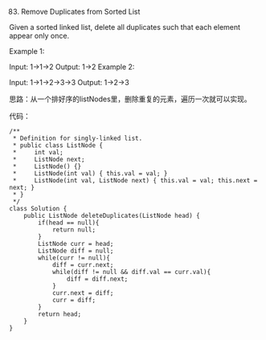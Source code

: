 83. Remove Duplicates from Sorted List

Given a sorted linked list, delete all duplicates such that each element appear only once.

Example 1:

Input: 1->1->2
Output: 1->2
Example 2:

Input: 1->1->2->3->3
Output: 1->2->3

思路：从一个排好序的listNodes里，删除重复的元素，遍历一次就可以实现。

代码：
```
/**
 * Definition for singly-linked list.
 * public class ListNode {
 *     int val;
 *     ListNode next;
 *     ListNode() {}
 *     ListNode(int val) { this.val = val; }
 *     ListNode(int val, ListNode next) { this.val = val; this.next = next; }
 * }
 */
class Solution {
    public ListNode deleteDuplicates(ListNode head) {
        if(head == null){
            return null;
        }
        ListNode curr = head;
        ListNode diff = null;
        while(curr != null){
            diff = curr.next;
            while(diff != null && diff.val == curr.val){
                diff = diff.next;
            }
            curr.next = diff;
            curr = diff;
        }
        return head;
    }
}
```